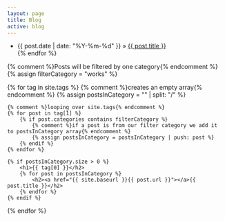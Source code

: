 ```yaml
---
layout: page
title: Blog
active: blog
---
```


<div>
<ul>
      <li><span>{{ post.date | date: "%Y-%m-%d" }} &raquo; </span><a href="{{ post.url }}">{{ post.title }}</a></li>
    {% endfor %}
</ul>
</div>

<div>
      {% comment %}Posts will be filtered by one category{% endcomment %}
{% assign filterCategory = "works" %}

{% for tag in site.tags %}
    {% comment %}creates an empty array{% endcomment %}
    {% assign postsInCategory = "" | split: "/" %}

    {% comment %}looping over site.tags{% endcomment %}
    {% for post in tag[1] %}
        {% if post.categories contains filterCategory %}
            {% comment %}if a post is from our filter category we add it to postsInCategory array{% endcomment %}
            {% assign postsInCategory = postsInCategory | push: post %}
        {% endif %}
    {% endfor %}

    {% if postsInCategory.size > 0 %}
        <h1>{{ tag[0] }}</h2>
        {% for post in postsInCategory %}
            <h2><a href="{{ site.baseurl }}{{ post.url }}"></a>{{ post.title }}</h2>
        {% endfor %}
    {% endif %}
{% endfor %}
</div>


